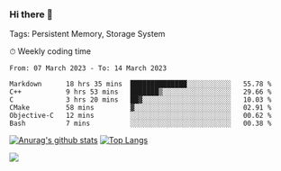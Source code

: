 ### Hi there 👋

Tags: Persistent Memory, Storage System

<!--

[![Anurag's github stats](https://github-readme-stats.vercel.app/api?username=wwyf)](https://github.com/anuraghazra/github-readme-stats)

[![Anurag's github stats](https://github-readme-stats.vercel.app/api?username=wwyf&count_private=true)](https://github.com/anuraghazra/github-readme-stats)


[![Top Langs](https://github-readme-stats.vercel.app/api/top-langs/?username=wwyf&count_private=true&&hide=jupyter%20notebook,html)](https://github.com/anuraghazra/github-readme-stats)



-->


⏱ Weekly coding time

<!--START_SECTION:waka-->

```text
From: 07 March 2023 - To: 14 March 2023

Markdown      18 hrs 35 mins  ██████████████░░░░░░░░░░░   55.78 %
C++           9 hrs 53 mins   ███████▒░░░░░░░░░░░░░░░░░   29.66 %
C             3 hrs 20 mins   ██▓░░░░░░░░░░░░░░░░░░░░░░   10.03 %
CMake         58 mins         ▓░░░░░░░░░░░░░░░░░░░░░░░░   02.91 %
Objective-C   12 mins         ░░░░░░░░░░░░░░░░░░░░░░░░░   00.62 %
Bash          7 mins          ░░░░░░░░░░░░░░░░░░░░░░░░░   00.38 %
```

<!--END_SECTION:waka-->



[![Anurag's github stats](https://github-readme-stats.vercel.app/api?username=wwyf&count_private=true&show_icons=true&hide_border=true)](https://github.com/anuraghazra/github-readme-stats) [![Top Langs](https://github-readme-stats.vercel.app/api/top-langs/?username=wwyf&count_private=true&hide=jupyter%20notebook,html,OpenEdge%20ABL&langs_count=10&layout=compact&hide_border=true)](https://github.com/anuraghazra/github-readme-stats)

<!--

[![willianrod's wakatime stats](https://github-readme-stats.vercel.app/api/wakatime?username=wwyf)](https://github.com/anuraghazra/github-readme-stats)


-->

![](https://hit.yhype.me/github/profile?user_id=23121291)

